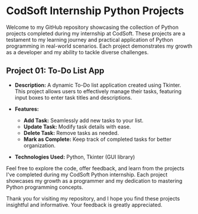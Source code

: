 # CodSoft Internship Python Projects

Welcome to my GitHub repository showcasing the collection of Python projects completed during my internship at CodSoft. These projects are a testament to my learning journey and practical application of Python programming in real-world scenarios. Each project demonstrates my growth as a developer and my ability to tackle diverse challenges.

## Project 01: To-Do List App

- **Description:** A dynamic To-Do list application created using Tkinter. This project allows users to effectively manage their tasks, featuring input boxes to enter task titles and descriptions.

- **Features:**
  - **Add Task:** Seamlessly add new tasks to your list.
  - **Update Task:** Modify task details with ease.
  - **Delete Task:** Remove tasks as needed.
  - **Mark as Complete:** Keep track of completed tasks for better organization.
- **Technologies Used:** Python, Tkinter (GUI library)

Feel free to explore the code, offer feedback, and learn from the projects I've completed during my CodSoft Python internship. Each project showcases my growth as a programmer and my dedication to mastering Python programming concepts.

Thank you for visiting my repository, and I hope you find these projects insightful and informative. Your feedback is greatly appreciated.
